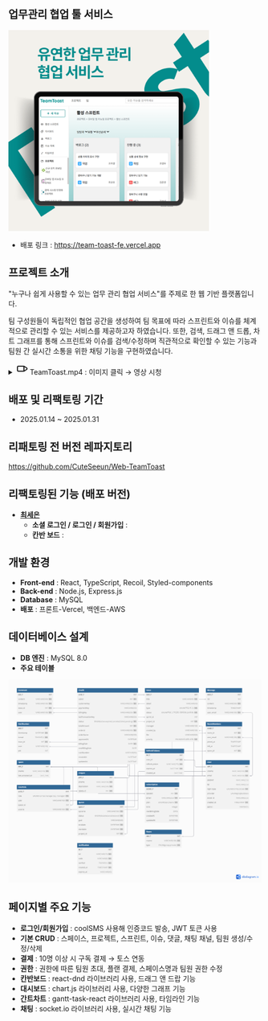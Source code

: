 ## 업무관리 협업 툴 서비스
<img src="https://github.com/CuteSeeun/Web-TeamToast/blob/main/cover.png" alt="홈 화면 예시" width="400" />

- 배포 링크 : https://team-toast-fe.vercel.app


## 프로젝트 소개
"누구나 쉽게 사용할 수 있는 업무 관리 협업 서비스"를 주제로 한 웹 기반 플랫폼입니다. 

팀 구성원들이 독립적인 협업 공간을 생성하여 팀 목표에 따라 스프린트와 이슈를 체계적으로 관리할 수 있는 서비스를 제공하고자 하였습니다. 
또한, 검색, 드래그 앤 드롭, 차트 그래프를 통해 스프린트와 이슈를 검색/수정하며 직관적으로 확인할 수 있는 기능과 팀원 간 실시간 소통을 위한 채팅 기능을 구현하였습니다.

<details>
  <summary>
    <svg xmlns="http://www.w3.org/2000/svg" width="24" height="24" viewBox="0 0 24 24" fill="none" stroke="currentColor" stroke-width="2" stroke-linecap="round" stroke-linejoin="round">
  <rect x="3" y="7" width="13" height="10" rx="2" ry="2"></rect>
  <polygon points="16 7 22 11 22 13 16 17 16 7"></polygon>
</svg>
    TeamToast.mp4  :  이미지 클릭 → 영상 시청 
  </summary>

  [![유튜브 미리보기 이미지](https://img.youtube.com/vi/4sR4FVVXjDQ/0.jpg)](https://www.youtube.com/watch?v=4sR4FVVXjDQ)
</details>


## 배포 및 리팩토링 기간
- 2025.01.14 ~ 2025.01.31  

## 리패토링 전 버전 레파지토리
https://github.com/CuteSeeun/Web-TeamToast  
  
## 리팩토링된 기능 (배포 버전)
- **[최세은](https://github.com/CuteSeeun)**  
    - **소셜 로그인 / 로그인 / 회원가입** : 
    - **칸반 보드** : 


## 개발 환경
- **Front-end** : React, TypeScript, Recoil, Styled-components
- **Back-end** : Node.js, Express.js
- **Database** : MySQL
- **배포** : 프론트-Vercel, 백엔드-AWS


## 데이터베이스 설계
- **DB 엔진** : MySQL 8.0
- **주요 테이블**
<img src="https://github.com/CuteSeeun/Web-TeamToast/blob/main/table.png" alt="홈 화면 예시" width="900" />

## 페이지별 주요 기능
- **로그인/회원가입** : coolSMS 사용해 인증코드 발송, JWT 토큰 사용
- **기본 CRUD** : 스페이스, 프로젝트, 스프린트, 이슈, 댓글, 채팅 채널, 팀원 생성/수정/삭제
- **결제** : 10명 이상 시 구독 결제 → 토스 연동
- **권한** : 권한에 따른 팀원 초대, 플랜 결제, 스페이스명과 팀원 권한 수정
- **칸반보드** : react-dnd 라이브러리 사용, 드래그 앤 드랍 기능
- **대시보드** : chart.js 라이브러리 사용, 다양한 그래프 기능
- **간트차트** : gantt-task-react 라이브러리 사용, 타임라인 기능
- **채팅** : socket.io 라이브러리 사용, 실시간 채팅 기능
